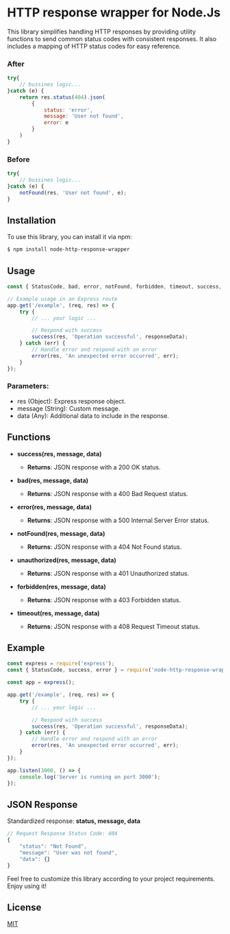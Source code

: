 # HTTP response wrapper for Node.Js

This library simplifies handling HTTP responses by providing utility functions to send common status codes with consistent responses. It also includes a mapping of HTTP status codes for easy reference.

### After
```js
try{
    // bussines logic...
}catch (e) {
    return res.status(404).json(
        {
            status: 'error',
            message: 'User not found',
            error: e
        }
    )
}
```
### Before
```js
try{
    // bussines logic...
}catch (e) {
    notFound(res, 'User not found', e);
}
```
## Installation

To use this library, you can install it via npm:

```sh
$ npm install node-http-response-wrapper
```
## Usage

```js
const { StatusCode, bad, error, notFound, forbidden, timeout, success, unauthorized } = require('node-http-response-wrapper');

// Example usage in an Express route
app.get('/example', (req, res) => {
    try {
        // ... your logic ...

        // Respond with success
        success(res, 'Operation successful', responseData);
    } catch (err) {
        // Handle error and respond with an error
        error(res, 'An unexpected error occurred', err);
    }
});
```
### Parameters:
* res (Object): Express response object.
* message (String): Custom message.
* data (Any): Additional data to include in the response.

## Functions

* **success(res, message, data)**
    * **Returns**: JSON response with a 200 OK status.


* **bad(res, message, data)**
  * **Returns**: JSON response with a 400 Bad Request status.


* **error(res, message, data)**
  * **Returns**: JSON response with a 500 Internal Server Error status.


* **notFound(res, message, data)**
  * **Returns**: JSON response with a 404 Not Found status.


* **unauthorized(res, message, data)**
  * **Returns**: JSON response with a 401 Unauthorized status.


* **forbidden(res, message, data)**
  * **Returns**: JSON response with a 403 Forbidden status.


* **timeout(res, message, data)**
  * **Returns**: JSON response with a 408 Request Timeout status.

## Example
```js
const express = require('express');
const { StatusCode, success, error } = require('node-http-response-wrapper');

const app = express();

app.get('/example', (req, res) => {
    try {
        // ... your logic ...

        // Respond with success
        success(res, 'Operation successful', responseData);
    } catch (err) {
        // Handle error and respond with an error
        error(res, 'An unexpected error occurred', err);
    }
});

app.listen(3000, () => {
    console.log('Server is running on port 3000');
});
```
## JSON Response
Standardized response: **status, message, data**
```js
// Request Response Status Code: 404
{
    "status": "Not Found",
    "message": "User was not found",
    "data": {}
}
```
Feel free to customize this library according to your project requirements. Enjoy using it!

## License

[MIT](LICENSE)
